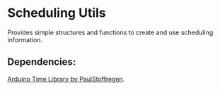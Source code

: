 # Scheduling Utils
Provides simple structures and functions to create and use scheduling information.


## Dependencies:
[Arduino Time Library by PaulStoffregen](https://github.com/PaulStoffregen/Time).


